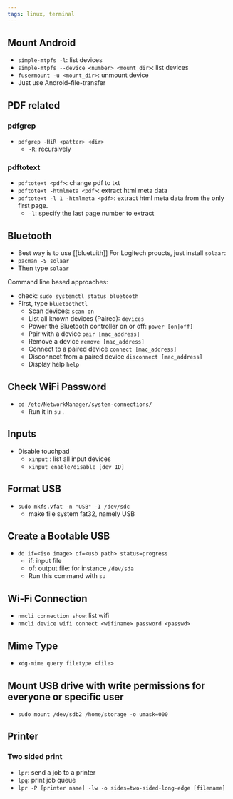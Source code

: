 ```yaml
---
tags: linux, terminal
---
```

## Mount Android
- `simple-mtpfs -l`: list devices
- `simple-mtpfs --device <number> <mount_dir>`: list devices
- `fusermount -u <mount_dir>`: unmount device
- Just use Android-file-transfer

## PDF related
### pdfgrep
- `pdfgrep -HiR <patter> <dir>`
	- `-R`: recursively
### pdftotext
- `pdftotext <pdf>`: change pdf to txt
- `pdftotext -htmlmeta <pdf>`: extract html meta data
- `pdftotext -l 1 -htmlmeta <pdf>`: extract html meta data from the only first page. 
	- `-l`: specify the last page number to extract

## Bluetooth
- Best way is to use [[bluetuith]] 
For Logitech proucts, just install `solaar`:
- `pacman -S solaar`
- Then type `solaar`

Command line based approaches:
- check: `sudo systemctl status bluetooth`
- First, type `bluetoothctl`
	- Scan devices: `scan on`
	- List all known devices (Paired): `devices`
	- Power the Bluetooth controller on or off: `power [on|off]`
	- Pair with a device `pair [mac_address]`
	- Remove a device `remove [mac_address]`
	- Connect to a paired device `connect [mac_address]`
	- Disconnect from a paired device `disconnect [mac_address]`
	- Display help `help`

## Check WiFi Password
- `cd /etc/NetworkManager/system-connections/ `
	- Run it in `su` .
 
## Inputs
- Disable touchpad
	- `xinput` : list all input devices
	- `xinput enable/disable [dev ID]`
 
## Format USB
- `sudo mkfs.vfat -n "USB" -I /dev/sdc`
	- make file system fat32, namely USB

## Create a Bootable USB
- `dd if=<iso image> of=<usb path> status=progress`
	- if: input file
	- of: output file: for instance `/dev/sda`
	- Run this command with `su`
 
## Wi-Fi Connection
- `nmcli connection show`: list wifi
- `nmcli device wifi connect <wifiname> password <passwd>`

## Mime Type
- `xdg-mime query filetype <file>`

## Mount USB drive with write permissions for everyone or specific user
- `sudo mount /dev/sdb2 /home/storage -o umask=000`

## Printer
### Two sided print
- `lpr`: send a job to a printer
- `lpq`: print job queue 
- `lpr -P [printer name] -lw -o sides=two-sided-long-edge [filename]`





